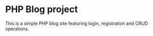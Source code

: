 # PHP Blog project

This is a simple PHP blog site featuring login, registration and CRUD operations.